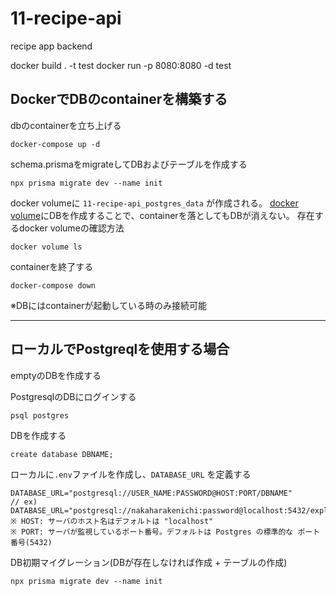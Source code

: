 # 11-recipe-api
recipe app backend

docker build . -t test
docker run -p 8080:8080 -d test

## DockerでDBのcontainerを構築する
dbのcontainerを立ち上げる
```
docker-compose up -d
```

schema.prismaをmigrateしてDBおよびテーブルを作成する
```
npx prisma migrate dev --name init
```
docker volumeに `11-recipe-api_postgres_data` が作成される。
[docker volume](https://matsuand.github.io/docs.docker.jp.onthefly/storage/volumes/)にDBを作成することで、containerを落としてもDBが消えない。
存在するdocker volumeの確認方法
```
docker volume ls
```
containerを終了する
```
docker-compose down
```
※DBにはcontainerが起動している時のみ接続可能

---
## ローカルでPostgreqlを使用する場合
emptyのDBを作成する


PostgresqlのDBにログインする
```
psql postgres
```

DBを作成する
```
create database DBNAME;
```

ローカルに`.env`ファイルを作成し、`DATABASE_URL` を定義する
```
DATABASE_URL="postgresql://USER_NAME:PASSWORD@HOST:PORT/DBNAME"
// ex) DATABASE_URL="postgresql://nakaharakenichi:password@localhost:5432/exploreprisma"
※ HOST: サーバのホスト名はデフォルトは "localhost" 
※ PORT: サーバが監視しているポート番号。デフォルトは Postgres の標準的な ポート番号(5432)
```

DB初期マイグレーション(DBが存在しなければ作成 + テーブルの作成)
```
npx prisma migrate dev --name init
```